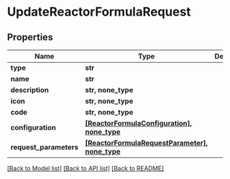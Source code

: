 # UpdateReactorFormulaRequest


## Properties
Name | Type | Description | Notes
------------ | ------------- | ------------- | -------------
**type** | **str** |  | 
**name** | **str** |  | 
**description** | **str, none_type** |  | [optional] 
**icon** | **str, none_type** |  | [optional] 
**code** | **str, none_type** |  | [optional] 
**configuration** | [**[ReactorFormulaConfiguration], none_type**](ReactorFormulaConfiguration.md) |  | [optional] 
**request_parameters** | [**[ReactorFormulaRequestParameter], none_type**](ReactorFormulaRequestParameter.md) |  | [optional] 

[[Back to Model list]](../README.md#documentation-for-models) [[Back to API list]](../README.md#documentation-for-api-endpoints) [[Back to README]](../README.md)



